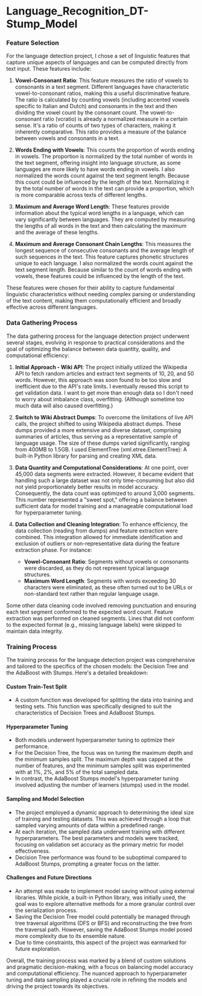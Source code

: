 # Language_Recognition_DT-Stump_Model

### Feature Selection

For the language detection project, I chose a set of linguistic features that capture unique aspects of languages and can be computed directly from text input. These features include:

1. **Vowel-Consonant Ratio**: This feature measures the ratio of vowels to consonants in a text segment. Different languages have characteristic vowel-to-consonant ratios, making this a useful discriminative feature. The ratio is calculated by counting vowels (including accented vowels specific to Italian and Dutch) and consonants in the text and then dividing the vowel count by the consonant count. The vowel-to-consonant ratio (vcratio) is already a normalized measure in a certain sense. It's a ratio of counts of two types of characters, making it inherently comparative. This ratio provides a measure of the balance between vowels and consonants in a text.

2. **Words Ending with Vowels**: This counts the proportion of words ending in vowels. The proportion is normalized by the total number of words in the text segment, offering insight into language structure, as some languages are more likely to have words ending in vowels. I also normalized the words count against the text segment length. Because this count could be influenced by the length of the text. Normalizing it by the total number of words in the text can provide a proportion, which is more comparable across texts of different lengths.

3. **Maximum and Average Word Length**: These features provide information about the typical word lengths in a language, which can vary significantly between languages. They are computed by measuring the lengths of all words in the text and then calculating the maximum and the average of these lengths.

4. **Maximum and Average Consonant Chain Lengths**: This measures the longest sequence of consecutive consonants and the average length of such sequences in the text. This feature captures phonetic structures unique to each language. I also normalized the words count against the text segment length. Because similar to the count of words ending with vowels, these features could be influenced by the length of the text. 


These features were chosen for their ability to capture fundamental linguistic characteristics without needing complex parsing or understanding of the text content, making them computationally efficient and broadly effective across different languages.

### Data Gathering Process

The data gathering process for the language detection project underwent several stages, evolving in response to practical considerations and the goal of optimizing the balance between data quantity, quality, and computational efficiency:

1. **Initial Approach - Wiki API**: The project initially utilized the Wikipedia API to fetch random articles and extract text segments of 10, 20, and 50 words. However, this approach was soon found to be too slow and inefficient due to the API's rate limits. I eventually reused this script to get validation data. I want to get more than enough data so I don't need to worry about imbalance class, overfitting. (Although sometime too much data will also caused overfitting.)

2. **Switch to Wiki Abstract Dumps**: To overcome the limitations of live API calls, the project shifted to using Wikipedia abstract dumps. These dumps provided a more extensive and diverse dataset, comprising summaries of articles, thus serving as a representative sample of language usage. The size of these dumps varied significantly, ranging from 400MB to 1.5GB. I used ElementTree (xml.etree.ElementTree): A built-in Python library for parsing and creating XML data.

3. **Data Quantity and Computational Considerations**: At one point, over 45,000 data segments were extracted. However, it became evident that handling such a large dataset was not only time-consuming but also did not yield proportionately better results in model accuracy. Consequently, the data count was optimized to around 3,000 segments. This number represented a "sweet spot," offering a balance between sufficient data for model training and a manageable computational load for hyperparameter tuning.

4. **Data Collection and Cleaning Integration**: To enhance efficiency, the data collection (reading from dumps) and feature extraction were combined. This integration allowed for immediate identification and exclusion of outliers or non-representative data during the feature extraction phase. For instance:
   - **Vowel-Consonant Ratio**: Segments without vowels or consonants were discarded, as they do not represent typical language structures.
   - **Maximum Word Length**: Segments with words exceeding 30 characters were eliminated, as these often turned out to be URLs or non-standard text rather than regular language usage.

Some other data cleaning code involved removing punctuation and ensuring each text segment conformed to the expected word count. Feature extraction was performed on cleaned segments. Lines that did not conform to the expected format (e.g., missing language labels) were skipped to maintain data integrity.

### Training Process 

The training process for the language detection project was comprehensive and tailored to the specifics of the chosen models: the Decision Tree and the AdaBoost with Stumps. Here's a detailed breakdown:

#### Custom Train-Test Split
- A custom function was developed for splitting the data into training and testing sets. This function was specifically designed to suit the characteristics of Decision Trees and AdaBoost Stumps.

#### Hyperparameter Tuning
- Both models underwent hyperparameter tuning to optimize their performance.
- For the Decision Tree, the focus was on tuning the maximum depth and the minimum samples split. The maximum depth was capped at the number of features, and the minimum samples split was experimented with at 1%, 2%, and 5% of the total sampled data.
- In contrast, the AdaBoost Stumps model's hyperparameter tuning involved adjusting the number of learners (stumps) used in the model.

#### Sampling and Model Selection
- The project employed a dynamic approach to determining the ideal size of training and testing datasets. This was achieved through a loop that sampled varying amounts of data within a predefined range.
- At each iteration, the sampled data underwent training with different hyperparameters. The best parameters and models were tracked, focusing on validation set accuracy as the primary metric for model effectiveness.
- Decision Tree performance was found to be suboptimal compared to AdaBoost Stumps, prompting a greater focus on the latter.

#### Challenges and Future Directions
- An attempt was made to implement model saving without using external libraries. While pickle, a built-in Python library, was initially used, the goal was to explore alternative methods for a more granular control over the serialization process.
- Saving the Decision Tree model could potentially be managed through tree traversal algorithms (DFS or BFS) and reconstructing the tree from the traversal path. However, saving the AdaBoost Stumps model posed more complexity due to its ensemble nature.
- Due to time constraints, this aspect of the project was earmarked for future exploration.

Overall, the training process was marked by a blend of custom solutions and pragmatic decision-making, with a focus on balancing model accuracy and computational efficiency. The nuanced approach to hyperparameter tuning and data sampling played a crucial role in refining the models and driving the project towards its objectives.

